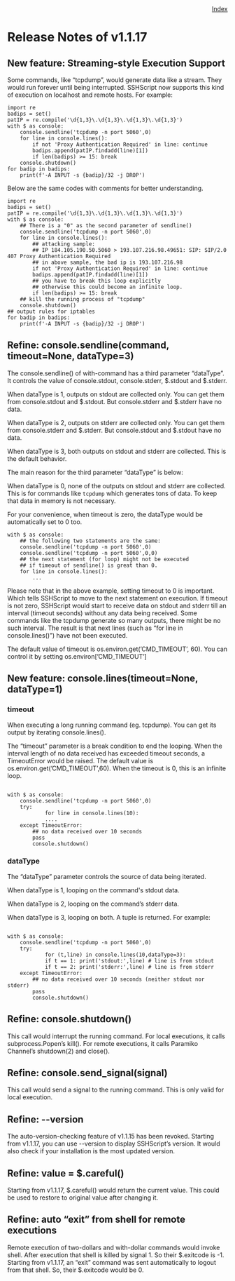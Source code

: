 <div style="text-align:right"><a href="./index">Index</a></div>

# Release Notes of v1.1.17

## New feature: Streaming-style Execution Support

Some commands, like “tcpdump”, would generate data like a stream. They would run forever until being interrupted. SSHScript now supports this kind of execution on localhost and remote hosts. For example:

```
import re
badips = set()
patIP = re.compile('\d{1,3}\.\d{1,3}\.\d{1,3}\.\d{1,3}')
with $ as console:
    console.sendline('tcpdump -n port 5060',0)
    for line in console.lines():
        if not 'Proxy Authentication Required' in line: continue
        badips.append(patIP.findadd(line)[1])
        if len(badips) >= 15: break
    console.shutdown()
for badip in badips:
    print(f'-A INPUT -s {badip}/32 -j DROP')

```

Below are the same codes with comments for better understanding.

```
import re
badips = set()
patIP = re.compile('\d{1,3}\.\d{1,3}\.\d{1,3}\.\d{1,3}')
with $ as console:
    ## There is a "0" as the second parameter of sendline()
    console.sendline('tcpdump -n port 5060',0)
    for line in console.lines():
        ## attacking sample: 
        ## IP 184.105.190.50.5060 > 193.107.216.98.49651: SIP: SIP/2.0 407 Proxy Authentication Required
        ## in above sample, the bad ip is 193.107.216.98
        if not 'Proxy Authentication Required' in line: continue
        badips.append(patIP.findadd(line)[1])
        ## you have to break this loop explicitly
        ## otherwise this could become an infinite loop.
        if len(badips) >= 15: break
    ## kill the running process of "tcpdump"
    console.shutdown()
## output rules for iptables
for badip in badips:
    print(f'-A INPUT -s {badip}/32 -j DROP')
```

## Refine: console.sendline(command, timeout=None, dataType=3)

The console.sendline() of with-command  has a third parameter “dataType”. It controls the value of console.stdout, console.stderr, $.stdout and $.stderr. 

When dataType is 1, outputs on stdout are collected only. You can get them from console.stdout and $.stdout. But console.stderr and $.stderr have no data.

When dataType is 2, outputs on stderr are collected only. You can get them from console.stderr and $.stderr. But console.stdout and $.stdout have no data.

When dataType is 3, both outputs on stdout and stderr are collected. This is the default behavior. 

The main reason for the third parameter “dataType” is below:

When dataType is 0, none of the outputs on stdout and stderr are collected. This is for commands like `tcpdump` which generates tons of data. To keep that data in memory is not necessary.

For your convenience, when timeout is zero, the dataType would be automatically set to 0 too. 

```
with $ as console:
    ## the following two statements are the same:
    console.sendline('tcpdump -n port 5060',0)
    console.sendline('tcpdump -n port 5060',0,0)
    ## the next statement (for loop) might not be executed 
    ## if timeout of sendline() is great than 0.
    for line in console.lines():
        ...
```

Please note that in the above example, setting timeout to 0 is important. Which tells SSHScript to move to the next statement on execution. If timeout is not zero, SSHScript would start to receive data on stdout and stderr till an interval (timeout seconds) without any data being received. Some commands like the tcpdump generate so many outputs, there might be no such interval. The result is that next lines (such as “for line in console.lines()”) have not been executed.

The default value of timeout is os.environ.get(’CMD_TIMEOUT’, 60). You can control it by setting os.environ[’CMD_TIMEOUT’]

## New feature: console.lines(timeout=None, dataType=1)

### timeout

When executing a long running command (eg. tcpdump). You can get its output by iterating console.lines(). 

The “timeout” parameter is a break condition to end the looping. When the interval length of no data received has exceeded timeout seconds, a TimeoutError would be raised. The default value is os.environ.get(’CMD_TIMEOUT’,60). When the timeout is 0, this is an infinite loop.

```

with $ as console:
    console.sendline('tcpdump -n port 5060',0)
    try:
		    for line in console.lines(10):
            ....
    except TimeoutError:
        ## no data received over 10 seconds
        pass
		console.shutdown()

```

### dataType

The “dataType” parameter controls the source of data being iterated.

When dataType is 1, looping on the command's stdout data.

When dataType is 2, looping on the command’s stderr data.

When dataType is 3, looping on both. A tuple is returned. For example:

```

with $ as console:
    console.sendline('tcpdump -n port 5060',0)
    try:
		    for (t,line) in console.lines(10,dataType=3):
            if t == 1: print('stdout:',line) # line is from stdout
            if t == 2: print('stderr:',line) # line is from stderr
    except TimeoutError:
        ## no data received over 10 seconds (neither stdout nor stderr)
        pass
		console.shutdown()
```

## Refine: console.shutdown()

This call would interrupt the running command. For local executions, it calls subprocess.Popen’s kill(). For remote executions, it calls Paramiko Channel’s shutdown(2) and close().

## Refine: console.send_signal(signal)

This call would send a signal to the running command. This is only valid for local execution.

## Refine: \-\-version

The auto-version-checking feature of v1.1.15 has been revoked. Starting from v1.1.17, you can use \-\-version to display SSHScript’s version. It would also check if your installation is the most updated version.

## Refine: value = $.careful()

Starting from v1.1.17, $.careful() would return the current value. This could be used to restore to original value after changing it.

## Refine: auto “exit” from shell for remote executions

Remote execution of two-dollars and with-dollar commands would invoke shell. After execution that shell is killed by signal 1. So their \$.exitcode is -1. Starting from v1.1.17, an “exit” command was sent automatically to logout from that shell. So, their \$.exitcode would be 0.
